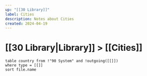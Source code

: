 ```yaml
---
up: "[[30 Library]]"
label: Cities
description: Notes about Cities
created: 2024-04-19
---
```

# [[30 Library|Library]] > [[Cities]]

```dataview
table country from !"90 System" and !outgoing([[]])
where type = [[]]
sort file.name
```


